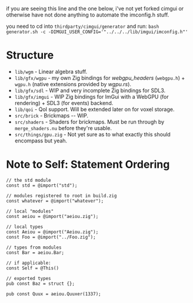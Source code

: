 if you are seeing this line and the one below, i've not yet forked cimgui or otherwise have not done anything to automate the imconfig.h stuff.

you need to cd into `thirdparty/cimgui/generator` and run: `bash generator.sh -c -DIMGUI_USER_CONFIG='"../../../lib/imgui/imconfig.h"'`

# Structure

- `lib/wgm` - Linear algebra stuff.
- `lib/gfx/wgpu` - my own Zig bindings for _webgpu\_headers_ (`webgpu.h`) + `wgpu.h` (native extensions provided by _wgpu.rs_).
- `lib/gfx/sdl` - WIP and very incomplete Zig bindings for SDL3.
- `lib/gfx/imgui` - WIP Zig bindings for ImGui with a WebGPU (for rendering) + SDL3 (for events) backend.
- `lib/qoi` - QoI support. Will be extended later on for voxel storage.
- `src/brick` - Brickmaps -- WIP.
- `src/shaders` - Shaders for brickmaps. Must be run through by `merge_shaders.nu` before they're usable.
- `src/things/gpu.zig` - Not yet sure as to what exactly this should encompass but yeah.

# Note to Self: Statement Ordering

```zig
// the std module
const std = @import("std");

// modules registered to root in build.zig
const whatever = @import("whatever");

// local "modules"
const aeiou = @import("aeiou.zig");

// local types
const Aeiou = @import("Aeiou.zig");
const Foo = @import("../Foo.zig");

// types from modules
const Bar = aeiou.Bar;

// if applicable:
const Self = @This()

// exported types
pub const Baz = struct {};

pub const Quux = aeiou.Quuxer(1337);
```
